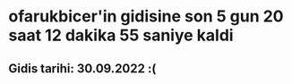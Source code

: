 # ofarukbicer'in gidisine son 5 gun 20 saat 12 dakika 55 saniye kaldi

## Gidis tarihi: 30.09.2022 :(